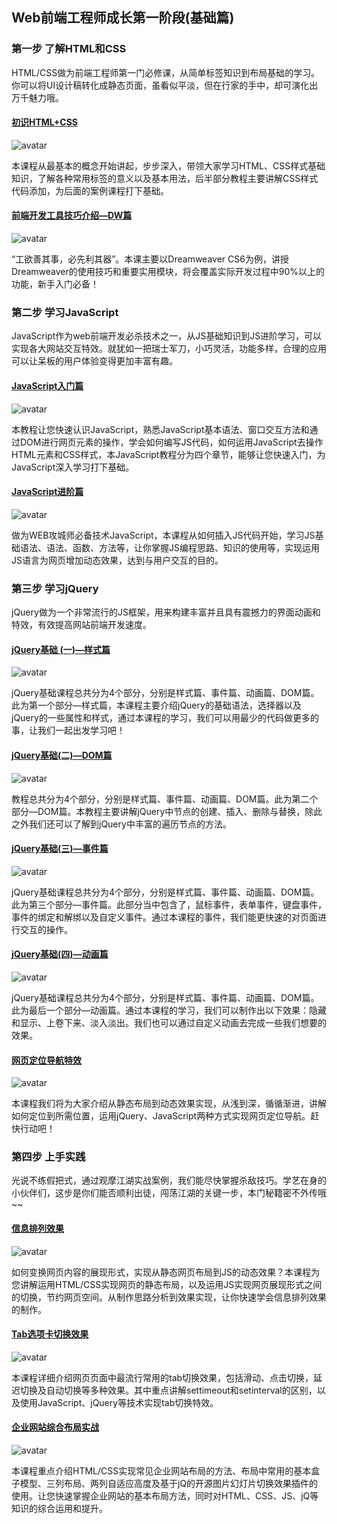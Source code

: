 ## Web前端工程师成长第一阶段(基础篇)

### 第一步 了解HTML和CSS

HTML/CSS做为前端工程师第一门必修课，从简单标签知识到布局基础的学习。你可以将UI设计稿转化成静态页面，虽看似平淡，但在行家的手中，却可演化出万千魅力哦。

#### [初识HTML+CSS](https://www.imooc.com/learn/9)

![avatar](https://img3.mukewang.com/529dc3380001379906000338-240-135.jpg)

本课程从最基本的概念开始讲起，步步深入，带领大家学习HTML、CSS样式基础知识，了解各种常用标签的意义以及基本用法，后半部分教程主要讲解CSS样式代码添加，为后面的案例课程打下基础。

#### [前端开发工具技巧介绍—DW篇](https://www.imooc.com/learn/39)

![avatar](https://img2.mukewang.com/5704a5d50001582f06000338-240-135.jpg)

“工欲善其事，必先利其器”。本课主要以Dreamweaver CS6为例，讲授Dreamweaver的使用技巧和重要实用模块，将会覆盖实际开发过程中90%以上的功能，新手入门必备！

### 第二步 学习JavaScript

JavaScript作为web前端开发必杀技术之一，从JS基础知识到JS进阶学习，可以实现各大网站交互特效。就犹如一把瑞士军刀，小巧灵活，功能多样，合理的应用可以让呆板的用户体验变得更加丰富有趣。

#### [JavaScript入门篇](https://www.imooc.com/learn/36)

![avatar](https://img2.mukewang.com/53e1d0470001ad1e06000338-240-135.jpg)

本教程让您快速认识JavaScript，熟悉JavaScript基本语法、窗口交互方法和通过DOM进行网页元素的操作，学会如何编写JS代码，如何运用JavaScript去操作HTML元素和CSS样式，本JavaScript教程分为四个章节，能够让您快速入门，为JavaScript深入学习打下基础。

#### [JavaScript进阶篇](https://www.imooc.com/learn/10)

![avatar](https://img3.mukewang.com/574678bd00010a7206000338-240-135.jpg)

做为WEB攻城师必备技术JavaScript，本课程从如何插入JS代码开始，学习JS基础语法、语法、函数、方法等，让你掌握JS编程思路、知识的使用等，实现运用JS语言为网页增加动态效果，达到与用户交互的目的。

### 第三步 学习jQuery

jQuery做为一个非常流行的JS框架，用来构建丰富并且具有震撼力的界面动画和特效，有效提高网站前端开发速度。

#### [jQuery基础 (一)—样式篇](https://www.imooc.com/learn/418)

![avatar](https://img.mukewang.com/5704a68f0001e20206000338-240-135.jpg)

jQuery基础课程总共分为4个部分，分别是样式篇、事件篇、动画篇、DOM篇。此为第一个部分—样式篇，本课程主要介绍jQuery的基础语法，选择器以及jQuery的一些属性和样式，通过本课程的学习，我们可以用最少的代码做更多的事，让我们一起出发学习吧！

#### [jQuery基础(二)—DOM篇](https://www.imooc.com/learn/530)

![avatar](https://img3.mukewang.com/57466c8e00011b6f06000338-240-135.jpg)

教程总共分为4个部分，分别是样式篇、事件篇、动画篇、DOM篇。此为第二个部分—DOM篇。本教程主要讲解jQuery中节点的创建、插入、删除与替换，除此之外我们还可以了解到jQuery中丰富的遍历节点的方法。

#### [jQuery基础(三)—事件篇](https://www.imooc.com/learn/429)

![avatar](https://img2.mukewang.com/563821d4000138a406000338-240-135.jpg)

jQuery基础课程总共分为4个部分，分别是样式篇、事件篇、动画篇、DOM篇。此为第三个部分—事件篇。此部分当中包含了，鼠标事件，表单事件，键盘事件，事件的绑定和解绑以及自定义事件。通过本课程的事件，我们能更快速的对页面进行交互的操作。

#### [jQuery基础(四)—动画篇](https://www.imooc.com/learn/430)

![avatar](https://img4.mukewang.com/563821b5000115e006000338-240-135.jpg)

jQuery基础课程总共分为4个部分，分别是样式篇、事件篇、动画篇、DOM篇。此为最后一个部分—动画篇。通过本课程的学习，我们可以制作出以下效果：隐藏和显示、上卷下来、淡入淡出。我们也可以通过自定义动画去完成一些我们想要的效果。

#### [网页定位导航特效](https://www.imooc.com/learn/56)

![avatar](https://img.mukewang.com/574676670001271f06000338-240-135.jpg)

本课程我们将为大家介绍从静态布局到动态效果实现，从浅到深，循循渐进，讲解如何定位到所需位置，运用jQuery、JavaScript两种方式实现网页定位导航。赶快行动吧！

### 第四步 上手实践

光说不练假把式，通过观摩江湖实战案例，我们能尽快掌握杀敌技巧。学艺在身的小伙伴们，这步是你们能否顺利出徒，闯荡江湖的关键一步，本门秘籍密不外传哦~~

#### [信息排列效果](https://www.imooc.com/learn/62)

![avatar](https://img3.mukewang.com/574673940001426706000338-240-135.jpg)

如何变换网页内容的展现形式，实现从静态网页布局到JS的动态效果？本课程为您讲解运用HTML/CSS实现网页的静态布局，以及运用JS实现网页展现形式之间的切换，节约网页空间。从制作思路分析到效果实现，让你快速学会信息排列效果的制作。

#### [Tab选项卡切换效果](https://www.imooc.com/learn/176)

![avatar](https://img1.mukewang.com/53faa2b40001cce406000338-240-135.jpg)

本课程详细介绍网页页面中最流行常用的tab切换效果，包括滑动、点击切换，延迟切换及自动切换等多种效果。其中重点讲解settimeout和setinterval的区别，以及使用JavaScript、jQuery等技术实现tab切换特效。

#### [企业网站综合布局实战](https://www.imooc.com/learn/147)

![avatar](https://img3.mukewang.com/5705d01e0001a04a06000338-240-135.jpg)

本课程重点介绍HTML/CSS实现常见企业网站布局的方法、布局中常用的基本盒子模型、三列布局、两列自适应高度及基于jQ的开源图片幻灯片切换效果插件的使用。让您快速掌握企业网站的基本布局方法，同时对HTML、CSS、JS、jQ等知识的综合运用和提升。

